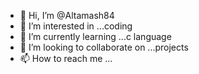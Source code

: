 - 👋 Hi, I’m @Altamash84
- 👀 I’m interested in ...coding 
- 🌱 I’m currently learning ...c language 
- 💞️ I’m looking to collaborate on ...projects
- 📫 How to reach me ...

<!---
Altamash84/Altamash84 is a ✨ special ✨ repository because its `README.md` (this file) appears on your GitHub profile.
You can click the Preview link to take a look at your changes.
--->
